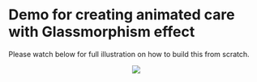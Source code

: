 # Demo for creating animated care with Glassmorphism effect

Please watch below for full illustration on how to build this from scratch.

<p align="center"> 
    <a href="https://youtu.be/RuaKvPq0Fzo" target="_blank">
    <img src="http://img.youtube.com/vi/RuaKvPq0Fzo/0.jpg"></img>
  </a>
</p>